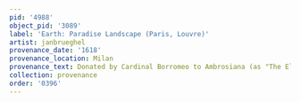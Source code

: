 ```yaml
---
pid: '4988'
object_pid: '3089'
label: 'Earth: Paradise Landscape (Paris, Louvre)'
artist: janbrueghel
provenance_date: '1618'
provenance_location: Milan
provenance_text: Donated by Cardinal Borromeo to Ambrosiana (as "The Element of Earth")
collection: provenance
order: '0396'
---
```


